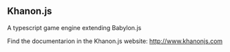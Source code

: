 Khanon.js
---------
A typescript game engine extending Babylon.js

Find the documentarion in the Khanon.js website: http://www.khanonjs.com

